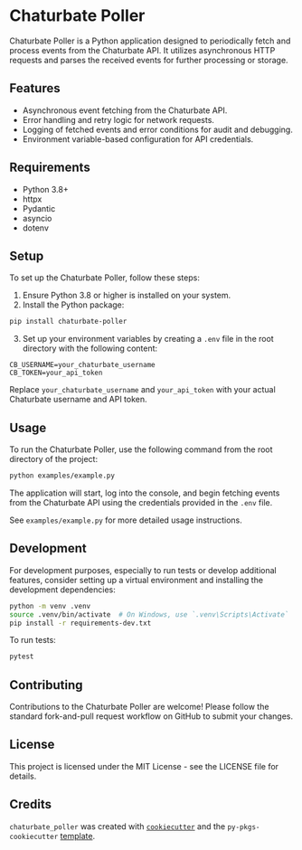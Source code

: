 
# Chaturbate Poller

Chaturbate Poller is a Python application designed to periodically fetch and process events from the Chaturbate API. It utilizes asynchronous HTTP requests and parses the received events for further processing or storage.

## Features

- Asynchronous event fetching from the Chaturbate API.
- Error handling and retry logic for network requests.
- Logging of fetched events and error conditions for audit and debugging.
- Environment variable-based configuration for API credentials.

## Requirements

- Python 3.8+
- httpx
- Pydantic
- asyncio
- dotenv

## Setup

To set up the Chaturbate Poller, follow these steps:

1. Ensure Python 3.8 or higher is installed on your system.
3. Install the Python package:

```bash
pip install chaturbate-poller
```

3. Set up your environment variables by creating a `.env` file in the root directory with the following content:

```
CB_USERNAME=your_chaturbate_username
CB_TOKEN=your_api_token
```

Replace `your_chaturbate_username` and `your_api_token` with your actual Chaturbate username and API token.

## Usage

To run the Chaturbate Poller, use the following command from the root directory of the project:

```bash
python examples/example.py
```

The application will start, log into the console, and begin fetching events from the Chaturbate API using the credentials provided in the `.env` file.

See `examples/example.py` for more detailed usage instructions.

## Development

For development purposes, especially to run tests or develop additional features, consider setting up a virtual environment and installing the development dependencies:

```bash
python -m venv .venv
source .venv/bin/activate  # On Windows, use `.venv\Scripts\Activate`
pip install -r requirements-dev.txt
```

To run tests:

```bash
pytest
```

## Contributing

Contributions to the Chaturbate Poller are welcome! Please follow the standard fork-and-pull request workflow on GitHub to submit your changes.

## License

This project is licensed under the MIT License - see the LICENSE file for details.


## Credits

`chaturbate_poller` was created with [`cookiecutter`](https://cookiecutter.readthedocs.io/en/latest/) and the `py-pkgs-cookiecutter` [template](https://github.com/py-pkgs/py-pkgs-cookiecutter).
